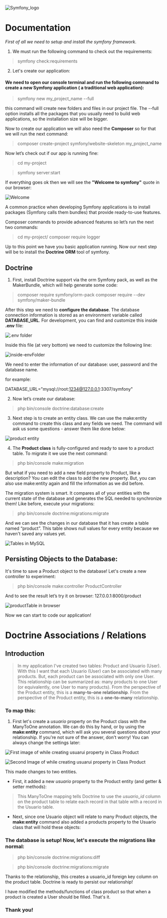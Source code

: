 ![Symfony_logo](/images/logo.png) 

# Documentation

*First of all we need to setup and install the symfony framework.*

1. We must run the following command to check out the requirements: 

> symfony check:requirements

2. Let's create our application:

#### We need to open our console terminal and run the following command to create a new Symfony application ( a traditional web application):

 > symfony new my_project_name --full

this command will create new folders and files in our project file. 
The --full option installs all the packages that you usually need to build web applications, so the installation size will be bigger.

Now to create our application we will also need the **Composer** so for that we will run the next command:

> composer create-project symfony/website-skeleton my_project_name

Now let’s check out if our app is running fine:

 > cd my-project

 > symfony server:start


If everything goes ok then we will see the **"Welcome to symfony"** quote in our browser:

![Welcome](/images/welcome.png)

A common practice when developing Symfony applications is to install packages (Symfony calls them bundles) that provide ready-to-use features.

Composer commands to provide advanced features so let’s run the next two commands:

 > cd my-project/
 > composer require logger

Up to this point we have you basic application running. Now our next step will be to install the **Doctrine ORM** tool of symfony.
 
## Doctrine

1. First, install Doctrine support via the orm Symfony pack, as well as the MakerBundle, which will help generate some code:

 > composer require symfony/orm-pack
 > composer require --dev symfony/maker-bundle

After this step we need to **configure the database**. The database connection information is stored as an environment variable called **DATABASE_URL**. For development, you can find and customize this inside **.env** file:

![.env folder](/images/env.png)

Inside this file (at very bottom) we need to customize the following line:

![inside-envFolder](/images/database.png)
	 
We need to enter the information of our database: user, password and the database name.

for example:

DATABASE_URL="mysql://root:1234@127.0.0.1:3307/symfony"

2. Now let’s create our database:

> php bin/console doctrine:database:create

3. Next step is to create an entity class. We can use the make:entity command to create this class and any fields we need. The command will ask us some questions - answer them like done below:

![product entity](/images/product.png)

4. The **Product class** is fully-configured and ready to save to a product table. To migrate it we use the next command:

> php bin/console make:migration


But what if you need to add a new field property to Product, like a description? You can edit the class to add the new property. But, you can also use make:entity again and fill the information as we did before.

The migration system is smart. It compares all of your entities with the current state of the database and generates the SQL needed to synchronize them! Like before, execute your migrations:

> php bin/console doctrine:migrations:migrate

And we can see the changes in our database that it has create a table named “product”. This table shows null values for every entity because we haven't saved any values yet.

![Tables in MySQL](/images/tables.png)

## Persisting Objects to the Database:

It's time to save a Product object to the database! Let's create a new controller to experiment:

> php bin/console make:controller ProductController

And to see the result let’s try it on browser: 127.0.0.1:8000/product

![productTable in browser](/images/product_in_browser.png)

Now we can start to code our application! 


# Doctrine Associations / Relations

## Introduction
> In my application I've created two tables: Product and Usuario (User). With this I want that each Usuario (User) can be associated with many products. But, each product can be associated with only one User. This relationship can be summarized as: many products to one User (or equivalently, one User to many products).
> From the perspective of the Product entity, this is a **many-to-one relationship**. From the perspective of the Product entity, this is a **one-to-many** relationship.

### To map this:

1. First let's create a *usuario* property on the Product class with the ManyToOne annotation. We can do this by hand, or by using the **make:entity** command, which will ask you several questions about your relationship. If you're not sure of the answer, don't worry! You can always change the settings later:

![First image of while creating usuarui property in Class Product](/images/entity_product.png)

![Second Image of while creating usuarui property in Class Product](/images/entity_product2.png)

This made changes to two entities. 
- First, it added a new *usuario* property to the Product entity (and getter & setter methods):

> This ManyToOne mapping tells Doctrine to use the *usuario_id* column on the product table to relate each record in that table with a record in the Usuario table.

- Next, since one Usuario object will relate to many Product objects, the **make:entity** command also added a products property to the Usuario class that will hold these objects:

### The database is setup! Now, let's execute the migrations like normal:

>  php bin/console doctrine:migrations:diff

> php bin/console doctrine:migrations:migrate

Thanks to the relationship, this creates a usuario_id foreign key column on the product table. Doctrine is ready to persist our relationship!

I have modified the methods/functions of class product so that when a product is created a User should be filled. That's it. 

### Thank you!

